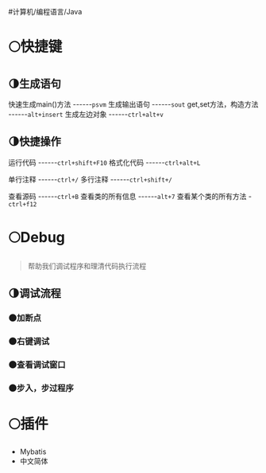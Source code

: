 #计算机/编程语言/Java 
# 🌕快捷键
## 🌗生成语句
快速生成main()方法  ------`psvm`
生成输出语句  ------`sout`
get,set方法，构造方法  ------`alt+insert`
生成左边对象  ------`ctrl+alt+v`

## 🌗快捷操作
运行代码  ------`ctrl+shift+F10`
格式化代码  ------`ctrl+alt+L`

单行注释  ------`ctrl+/`
多行注释  ------`ctrl+shift+/`

查看源码  ------`ctrl+B`
查看类的所有信息  ------`alt+7`
查看某个类的所有方法 -`ctrl+f12`
# 🌕Debug
>帮助我们调试程序和理清代码执行流程

## 🌗调试流程
### 🌑加断点
### 🌑右键调试
### 🌑查看调试窗口
### 🌑步入，步过程序
# 🌕插件
- Mybatis
- 中文简体















